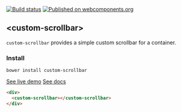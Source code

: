 [![Build status](https://travis-ci.org/DoubleTrade/custom-scrollbar.svg?branch=master)](https://travis-ci.org/DoubleTrade/custom-scrollbar)
[![Published on webcomponents.org](https://img.shields.io/badge/webcomponents.org-published-blue.svg)](https://www.webcomponents.org/element/doubletrade/range-datepicker)

## &lt;custom-scrollbar&gt;

`custom-scrollbar` provides a simple custom scrollbar for a container.

### Install

    bower install custom-scrollbar

[See live demo](https://doubletrade.github.io/custom-scrollbar/components/custom-scrollbar/demo/)
[See docs](https://doubletrade.github.io/custom-scrollbar/)

<!---
```
<custom-element-demo>
  <template>
    <script src="../webcomponentsjs/webcomponents-lite.js"></script>
    <link rel="import" href="custom-scrollbar">
    <style is="custom-style">
      div {
        height: 320px;
        width: 100%;
      }
    </style>
    <next-code-block></next-code-block>
  </template>
</custom-element-demo>
```
-->
```html
<div>
  <custom-scrollbar></custom-scrollbar>
</div>
```